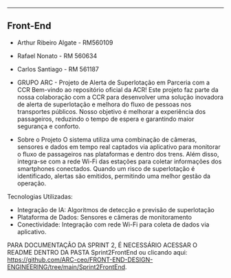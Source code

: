 ---------
Front-End
---------

- Arthur Ribeiro Algate - RM560109
- Rafael Nonato - RM 560634
- Carlos Santiago - RM 561187

- GRUPO ARC - Projeto de Alerta de Superlotação em Parceria com a CCR
Bem-vindo ao repositório oficial da ACR! Este projeto faz parte da nossa colaboração com a CCR para desenvolver uma solução inovadora de alerta de superlotação e melhora do fluxo de pessoas  nos transportes públicos. Nosso objetivo é melhorar a experiência dos passageiros, reduzindo o tempo de espera e garantindo maior segurança e conforto.

- Sobre o Projeto
O sistema utiliza uma combinação de câmeras, sensores e dados em tempo real captados via aplicativo para monitorar o fluxo de passageiros nas plataformas e dentro dos trens. Além disso, integra-se com a rede Wi-Fi das estações para coletar informações dos smartphones conectados. Quando um risco de superlotação é identificado, alertas são emitidos, permitindo uma melhor gestão da operação.

Tecnologias Utilizadas:

- Integração de IA: Algoritmos de detecção e previsão de superlotação
- Plataforma de Dados: Sensores e câmeras de monitoramento
- Conectividade: Integração com rede Wi-Fi para coleta de dados via aplicativo.

PARA DOCUMENTAÇÃO DA SPRINT 2, É NECESSÁRIO ACESSAR O README DENTRO DA PASTA Sprint2FrontEnd ou clicando aqui: https://github.com/ARC-ceo/FRONT-END-DESIGN-ENGINEERING/tree/main/Sprint2FrontEnd.
